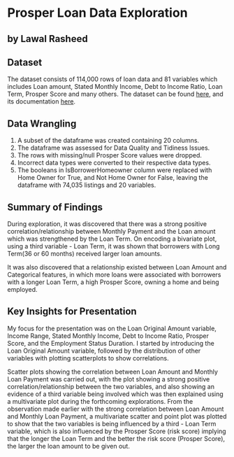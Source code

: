 # Prosper Loan Data Exploration
## by Lawal Rasheed


## Dataset

The dataset consists of 114,000 rows of loan data and 81 variables which includes Loan amount, Stated Monthly Income, Debt to Income Ratio, Loan Term, Prosper Score and many others. The dataset can be found [here](https://s3.amazonaws.com/udacity-hosted-downloads/ud651/prosperLoanData.csv), and its documentation [here](https://docs.google.com/spreadsheets/d/1gDyi_L4UvIrLTEC6Wri5nbaMmkGmLQBk-Yx3z0XDEtI/edit#gid=0). 

## Data Wrangling

1. A subset of the dataframe was created containing 20 columns.
2. The dataframe was assessed for Data Quality and Tidiness Issues.
3. The rows with missing/null Prosper Score values were dropped.
4. Incorrect data types were converted to their respective data types.
5. The booleans in IsBorrowerHomeowner column were replaced with Home Owner for True, and Not Home Owner for False, leaving the dataframe with 74,035 listings and 20 variables.

## Summary of Findings

During exploration, it was discovered that there was a strong positive correlation/relationship between Monthly Payment and the Loan amount which was strengthened by the Loan Term. On encoding a bivariate plot, using a third variable - Loan Term, it was shown that borrowers with Long Term(36 or 60 months) received larger loan amounts.

It was also discovered that a relationship existed between Loan Amount and Categorical features, in which more loans were associated with borrowers with a longer Loan Term, a high Prosper Score, owning a home and being employed.

## Key Insights for Presentation

My focus for the presentation was on the Loan Original Amount variable, Income Range, Stated Monthly Income, Debt to Income Ratio, Prosper Score, and the Employment Status Duration. I started by introducing the Loan Original Amount variable, followed by the distribution of other variables with plotting scatterplots to show correlations.

Scatter plots showing the correlation between Loan Amount and Monthly Loan Payment was carried out, with the plot showing a strong positive correlation/relationship between the two variables, and also showing an evidence of a third variable being involved which was then explained using a multivariate plot during the forthcoming explorations.
From the observation made earlier with the strong correlation between Loan Amount and Monthly Loan Payment, a multivariate scatter and point plot was plotted to show that the two variables is being influenced by a third - Loan Term variable, which is also influenced by the Prosper Score (risk score) implying that the longer the Loan Term and the better the risk score (Prosper Score), the larger the loan amount to be given out. 